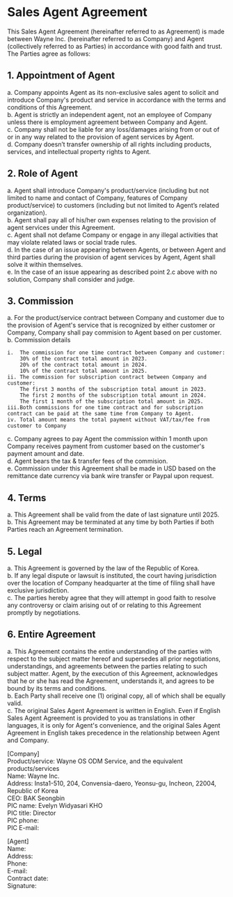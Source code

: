 # Sales Agent Agreement

This Sales Agent Agreement (hereinafter referred to as Agreement) is made between Wayne Inc. (hereinafter referred to as Company) and Agent (collectively referred to as Parties) in accordance with good faith and trust.	
The Parties agree as follows:

## 1. Appointment of Agent
a. Company appoints Agent as its non-exclusive sales agent to solicit and introduce Company's product and service in accordance with the terms and conditions of this Agreement.
<br>b. Agent is strictly an independent agent, not an employee of Company unless there is employment agreement between Company and Agent.
<br>c. Company shall not be liable for any loss/damages arising from or out of or in any way related to the provision of agent services by Agent.
<br>d. Company doesn’t transfer ownership of all rights including products, services, and intellectual property rights to Agent.

## 2. Role of Agent
a. Agent shall introduce Company's product/service (including but not limited to name and contact of Company, features of Company product/service) to customers (including but not limited to Agent’s related organization). 
<br>b. Agent shall pay all of his/her own expenses relating to the provision of agent services under this Agreement.
<br>c. Agent shall not defame Company or engage in any illegal activities that may violate related laws or social trade rules.
<br>d. In the case of an issue appearing between Agents, or between Agent and third parties during the provision of agent services by Agent, Agent shall solve it within themselves.
<br>e. In the case of an issue appearing as described point 2.c above with no solution, Company shall consider and judge.

## 3. Commission
a. For the product/service contract between Company and customer due to the provision of Agent's service that is recognized by either customer or Company, Company shall pay commision to Agent based on per customer.
<br>b. Commission details
```
i.  The commission for one time contract between Company and customer:
    30% of the contract total amount in 2023.
    20% of the contract total amount in 2024.
    10% of the contract total amount in 2025.
ii. The commission for subscription contract between Company and customer:
    The first 3 months of the subscription total amount in 2023.
    The first 2 months of the subscription total amount in 2024.
    The first 1 month of the subscription total amount in 2025.
iii.Both commissions for one time contract and for subscription contract can be paid at the same time from Company to Agent.
iv. Total amount means the total payment without VAT/tax/fee from customer to Company
```
c. Company agrees to pay Agent the commission within 1 month upon Company receives payment from customer based on the customer's payment amount and date.
<br>d. Agent bears the tax & transfer fees of the commision.
<br>e. Commission under this Agreement shall be made in USD based on the remittance date currency via bank wire transfer or Paypal upon request.

## 4. Terms
a. This Agreement shall be valid from the date of last signature until 2025.
<br>b. This Agreement may be terminated at any time by both Parties if both Parties reach an Agreement termination.

## 5. Legal
a. This Agreement is governed by the law of the Republic of Korea.
<br>b. If any legal dispute or lawsuit is instituted, the court having jurisdiction over the location of Company headquarter at the time of filing shall have exclusive jurisdiction.
<br>c. The parties hereby agree that they will attempt in good faith to resolve any controversy or claim arising out of or relating to this Agreement promptly by negotiations.

## 6. Entire Agreement
a. This Agreement contains the entire understanding of the parties with respect to the subject matter hereof and supersedes all prior negotiations, understandings, and agreements between the parties relating to such subject matter. Agent, by the execution of this Agreement, acknowledges that he or she has read the Agreement, understands it, and agrees to be bound by its terms and conditions. 
<br>b. Each Party shall receive one (1) original copy, all of which shall be equally valid.
<br>c. The original Sales Agent Agreement is written in English. Even if English Sales Agent Agreement is provided to you as translations in other languages, it is only for Agent's convenience, and the original Sales Agent Agreement in English takes precedence in the relationship between Agent and Company.

[Company]
<br>Product/service:		Wayne OS ODM Service, and the equivalent products/services
<br>Name: 			        Wayne Inc.
<br>Address: 		        Insta1-510, 204, Convensia-daero, Yeonsu-gu, Incheon, 22004, Republic of Korea
<br>CEO: 			        BAK Seongbin
<br>PIC name: 	        	Evelyn Widyasari KHO 
<br>PIC title:     		    Director
<br>PIC phone:
<br>PIC E-mail:

[Agent]
<br>Name:
<br>Address:
<br>Phone:
<br>E-mail:
<br>Contract date:
<br>Signature:



